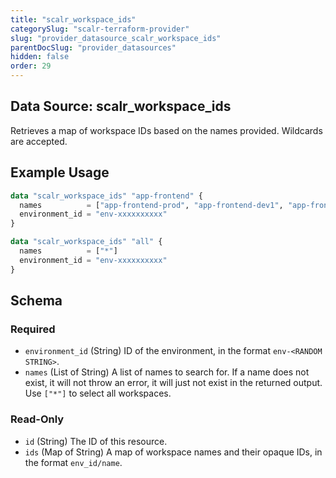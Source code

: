 ```yaml
---
title: "scalr_workspace_ids"
categorySlug: "scalr-terraform-provider"
slug: "provider_datasource_scalr_workspace_ids"
parentDocSlug: "provider_datasources"
hidden: false
order: 29
---
```

## Data Source: scalr_workspace_ids

Retrieves a map of workspace IDs based on the names provided. Wildcards are accepted.

## Example Usage

```terraform
data "scalr_workspace_ids" "app-frontend" {
  names          = ["app-frontend-prod", "app-frontend-dev1", "app-frontend-staging"]
  environment_id = "env-xxxxxxxxxx"
}

data "scalr_workspace_ids" "all" {
  names          = ["*"]
  environment_id = "env-xxxxxxxxxx"
}
```

<!-- schema generated by tfplugindocs -->
## Schema

### Required

- `environment_id` (String) ID of the environment, in the format `env-<RANDOM STRING>`.
- `names` (List of String) A list of names to search for. If a name does not exist, it will not throw an error, it will just not exist in the returned output. Use `["*"]` to select all workspaces.

### Read-Only

- `id` (String) The ID of this resource.
- `ids` (Map of String) A map of workspace names and their opaque IDs, in the format `env_id/name`.
